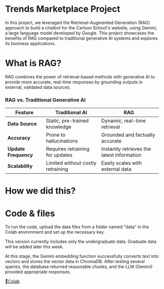# Trends Marketplace Project
In this project, we leveraged the Retrieval-Augmented Generation (RAG) approach to build a chatbot for the Carlson School's website, using Gemini, a large language model developed by Google. This project showcases the benefits of RAG compared to traditional generative AI systems and explores its business applications.
 
# What is RAG?
RAG combines the power of retrieval-based methods with generative AI to provide more accurate, real-time responses by grounding outputs in external, validated data sources.

### RAG vs. Traditional Generative AI

| **Feature**            | **Traditional AI**                | **RAG**                                      |
|-------------------------|------------------------------------|---------------------------------------------|
| **Data Source**         | Static, pre-trained knowledge     | Dynamic, real-time retrieval                |
| **Accuracy**            | Prone to hallucinations           | Grounded and factually accurate             |
| **Update Frequency**    | Requires retraining for updates   | Instantly retrieves the latest information  |
| **Scalability**         | Limited without costly retraining | Easily scales with external data            |

# How we did this?


# Code & files
To run the code, upload the data files from a folder named "data" in the Colab environment and set up the necessary key.

This version currently includes only the undergraduate data. Graduate data will be added later this week.

At this stage, the Gemini embedding function successfully converts text into vectors and stores the vector data in ChromaDB. After testing several queries, the database returned reasonable chunks, and the LLM (Gemini) provided appropriate responses.

📌[Colab](https://colab.research.google.com/drive/1_TYG8saveyjD1yY4RKJRxZfFySosIW6Q#scrollTo=sP_iDUhPOd2k)
